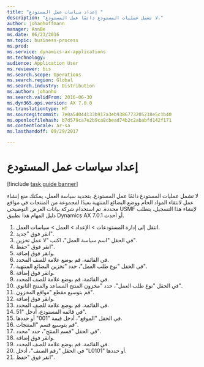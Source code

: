 ```yaml
--- 
title: "إعداد سياسات عمل المستودع "
description: "لا تشمل عمليات المستودع دائمًا عمل المستودع."
author: johanhoffmann
manager: AnnBe
ms.date: 06/23/2016
ms.topic: business-process
ms.prod: 
ms.service: dynamics-ax-applications
ms.technology: 
audience: Application User
ms.reviewer: bis
ms.search.scope: Operations
ms.search.region: Global
ms.search.industry: Distribution
ms.author: johanho
ms.search.validFrom: 2016-06-30
ms.dyn365.ops.version: AX 7.0.0
ms.translationtype: HT
ms.sourcegitcommit: 7e0a5d044133b917a3eb9386773205218e5c1b40
ms.openlocfilehash: b7d579ca7e2b9ca8cbead74b2c2ababfd142f171
ms.contentlocale: ar-sa
ms.lasthandoff: 09/29/2017

---
```

# <a name="set-up-warehouse-work-policies"></a>إعداد سياسات عمل المستودع  

[!include [task guide banner](../../includes/task-guide-banner.md)]

لا تشمل عمليات المستودع دائمًا عمل المستودع. بتحديد سياسة العمل، يمكنك منع إنشاء عمل لانتقاء المواد الخام ووضع البضائع المنتهية بعيدًا لمجموعة من المنتجات في مواقع محددة. تم استخدام شركة بيانات العرض التوضيحي USMF لإنشاء هذا التسجيل. يتطلب دليل المهام هذا تطبيق Dynamics AX 7.0.1 أو أحدث.

1. انتقل إلى إدارة المستودعات > الإعداد > العمل > سياسات العمل.
2. انقر فوق "جديد".
3. في الحقل "اسم سياسة العمل"، اكتب "لا عمل تخزين".
4. انقر فوق "حفظ".
5. وانقر فوق إضافة.
6. في القائمة، قم بوضع علامة للصف المحدد.
7. في الحقل "نوع طلب العمل"، حدد "تخزين البضائع المنتهية".
8. وانقر فوق إضافة.
9. في القائمة، قم بوضع علامة للصف المحدد.
10. في الحقل "نوع طلب العمل"، حدد "مخزون المنتج المساعد والمنتج الثانوي".
11. قم بتوسيع مقطع "مواقع المخزون".
12. وانقر فوق إضافة.
13. في القائمة، قم بوضع علامة للصف المحدد.
14. في قائمة المستودع، أدخل "51".
15. في الحقل "الموقع"، أدخل قيمة "001" أو حددها.
16. قم بتوسيع قسم "المنتجات".
17. في الحقل "‏‫قسم المنتج‬"، حدد "محدد".
18. وانقر فوق إضافة.
19. في القائمة، قم بوضع علامة للصف المحدد.
20. في الحقل "رقم الصنف"، أدخل "L0101" أو حددها.
21. انقر فوق "حفظ".


